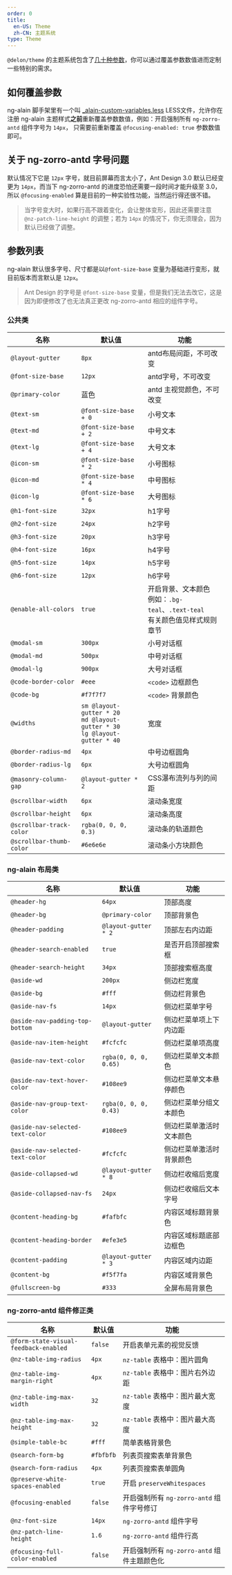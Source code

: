 ```yaml
---
order: 0
title:
  en-US: Theme
  zh-CN: 主题系统
type: Theme
---
```


`@delon/theme` 的主题系统包含了[几十种参数](//github.com/cipchk/delon/blob/master/src/core/theme/styles/app/variables.less)，你可以通过覆盖参数数值进而定制一些特别的需求。

## 如何覆盖参数

ng-alain 脚手架里有一个叫 [_alain-custom-variables.less](//github.com/cipchk/ng-alain/blob/0.2.0/src/styles/_alain-custom-variables.less) LESS文件，允许你在注册 ng-alain 主题样式**之前**重新覆盖参数数值，例如：开启强制所有 `ng-zorro-antd` 组件字号为 `14px`， 只需要前重新覆盖 `@focusing-enabled: true` 参数数值即可。

## 关于 ng-zorro-antd 字号问题

默认情况下它是 `12px` 字号，就目前屏幕而言太小了，Ant Design 3.0 默认已经变更为 `14px`，而当下 ng-zorro-antd 的进度恐怕还需要一段时间才能升级至 3.0，所以 `@focusing-enabled` 算是目前的一种实验性功能，当然运行得还很不错。

> 当字号变大时，如果行高不跟着变化，会让整体变形，因此还需要注意 `@nz-patch-line-height` 的调整；若为 `14px` 的情况下，你无须理会，因为默认已经做了调整。

## 参数列表

ng-alain 默认很多字号、尺寸都是以`@font-size-base` 变量为基础进行变形，就目前版本而言默认是 `12px`。

> Ant Design 的字号是 `@font-size-base` 变量，但是我们无法去改它，这是因为即便修改了也无法真正更改 ng-zorro-antd 相应的组件字号。

### 公共类

| 名称 | 默认值 | 功能 |
| --- | --- | --- |
| `@layout-gutter` | `8px` | antd布局间距，不可改变 |
| `@font-size-base` | `12px` | antd字号，不可改变 |
| `@primary-color` | 蓝色 | antd 主视觉颜色，不可改变 |
| `@text-sm` | `@font-size-base + 0` | 小号文本 |
| `@text-md` | `@font-size-base + 2` | 中号文本 |
| `@text-lg` | `@font-size-base + 4` | 大号文本 |
| `@icon-sm` | `@font-size-base * 2` | 小号图标 |
| `@icon-md` | `@font-size-base * 4` | 中号图标 |
| `@icon-lg` | `@font-size-base * 6` | 大号图标 |
| `@h1-font-size` | `32px` | h1字号 |
| `@h2-font-size` | `24px` | h2字号 |
| `@h3-font-size` | `20px` | h3字号 |
| `@h4-font-size` | `16px` | h4字号 |
| `@h5-font-size` | `14px` | h5字号 |
| `@h6-font-size` | `12px` | h6字号 |
| `@enable-all-colors` | `true` | 开启背景、文本颜色<br>例如：`.bg-teal`、`.text-teal`<br>有关颜色值见样式规则章节 |
| `@modal-sm` | `300px` | 小号对话框 |
| `@modal-md` | `500px` | 中号对话框 |
| `@modal-lg` | `900px` | 大号对话框 |
| `@code-border-color` | `#eee` | `<code>` 边框颜色 |
| `@code-bg` | `#f7f7f7` | `<code>` 背景颜色 |
| `@widths`  | `sm @layout-gutter * 20` <br> `md @layout-gutter * 30`<br>`lg @layout-gutter * 40` | 宽度 |
| `@border-radius-md` | `4px` | 中号边框圆角 |
| `@border-radius-lg` | `6px` | 大号边框圆角 |
| `@masonry-column-gap` | `@layout-gutter * 2` | CSS瀑布流列与列的间距 |
| `@scrollbar-width` | `6px` | 滚动条宽度 |
| `@scrollbar-height` | `6px` | 滚动条高度 |
| `@scrollbar-track-color` | `rgba(0, 0, 0, 0.3)` | 滚动条的轨道颜色 |
| `@scrollbar-thumb-color` | `#6e6e6e` | 滚动条小方块颜色 |

### ng-alain 布局类

| 名称 | 默认值 | 功能 |
| --- | --- | --- |
| `@header-hg` | `64px` | 顶部高度 |
| `@header-bg` | `@primary-color` | 顶部背景色 |
| `@header-padding` | `@layout-gutter * 2` | 顶部左右内边距 |
| `@header-search-enabled` | `true` | 是否开启顶部搜索框 |
| `@header-search-height` | `34px` | 顶部搜索框高度 |
| `@aside-wd` | `200px` | 侧边栏宽度 |
| `@aside-bg` | `#fff` | 侧边栏背景色 |
| `@aside-nav-fs` | `14px` | 侧边栏菜单字号 |
| `@aside-nav-padding-top-bottom` | `@layout-gutter` | 侧边栏菜单项上下内边距 |
| `@aside-nav-item-height` | `#fcfcfc` | 侧边栏菜单项高度 |
| `@aside-nav-text-color` | `rgba(0, 0, 0, 0.65)` | 侧边栏菜单文本颜色 |
| `@aside-nav-text-hover-color` | `#108ee9` | 侧边栏菜单文本悬停颜色 |
| `@aside-nav-group-text-color` | `rgba(0, 0, 0, 0.43)` | 侧边栏菜单分组文本颜色 |
| `@aside-nav-selected-text-color` | `#108ee9` | 侧边栏菜单激活时文本颜色 |
| `@aside-nav-selected-text-color` | `#fcfcfc` | 侧边栏菜单激活时背景颜色 |
| `@aside-collapsed-wd` | `@layout-gutter * 8` | 侧边栏收缩后宽度 |
| `@aside-collapsed-nav-fs` | `24px` | 侧边栏收缩后文本字号 |
| `@content-heading-bg` | `#fafbfc` | 内容区域标题背景色 |
| `@content-heading-border` | `#efe3e5` | 内容区域标题底部边框色 |
| `@content-padding` | `@layout-gutter * 3` | 内容区域内边距 |
| `@content-bg` | `#f5f7fa` | 内容区域背景色 |
| `@fullscreen-bg` | `#333` | 全屏布局背景色 |

### ng-zorro-antd 组件修正类

| 名称 | 默认值 | 功能 |
| --- | --- | --- |
| `@form-state-visual-feedback-enabled` | `false` | 开启表单元素的视觉反馈 |
| `@nz-table-img-radius` | `4px` | `nz-table` 表格中：图片圆角 |
| `@nz-table-img-margin-right` | `4px` | `nz-table` 表格中：图片右外边距 |
| `@nz-table-img-max-width` | `32` | `nz-table` 表格中：图片最大宽度 |
| `@nz-table-img-max-height` | `32` | `nz-table` 表格中：图片最大高度 |
| `@simple-table-bc` | `#fff` | 简单表格背景色 |
| `@search-form-bg` | `#fbfbfb` | 列表页搜索表单背景色 |
| `@search-form-radius` | `4px` | 列表页搜索表单圆角 |
| `@preserve-white-spaces-enabled` | `true` | 开启 `preserveWhitespaces` |
| `@focusing-enabled` | `false` | 开启强制所有 `ng-zorro-antd` 组件字号修订 |
| `@nz-font-size` | `14px` | `ng-zorro-antd` 组件字号 |
| `@nz-patch-line-height` | `1.6` | `ng-zorro-antd` 组件行高 |
| `@focusing-full-color-enabled` | `false` | 开启强制所有 `ng-zorro-antd` 组件主题颜色化 |
